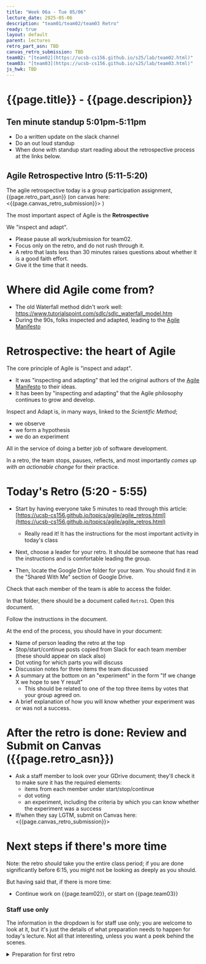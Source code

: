 ```yaml
---
title: "Week 06a - Tue 05/06"
lecture_date: 2025-05-06
description: "team01/team02/team03 Retro"
ready: true
layout: default
parent: lectures
retro_part_asn: TBD
canvas_retro_submission: TBD
team02: "[team02](https://ucsb-cs156.github.io/s25/lab/team02.html)"
team03: "[team03](https://ucsb-cs156.github.io/s25/lab/team03.html)"
js_hwk: TBD
---
```


# {{page.title}} - {{page.descripion}}

## Ten minute standup 5:01pm-5:11pm

* Do a written update on the slack channel
* Do an out loud standup
* When done with standup start reading about the retrospective process at the links below.


## Agile Retrospective Intro (5:11-5:20)

The agile retrospective today is a group participation assignment, {{page.retro_part_asn}} (on canvas here:  <{{page.canvas_retro_submission}}> )

The most important aspect of Agile is the **Retrospective**

We "inspect and adapt".

* Please pause all work/submission for team02.
* Focus only on the retro, and do not rush through it.
* A retro that lasts less than 30 minutes raises questions about whether it is a good faith effort.
* Give it the time that it needs.

# Where did Agile come from?

* The old Waterfall method didn't work well: <https://www.tutorialspoint.com/sdlc/sdlc_waterfall_model.htm>
* During the 90s, folks inspected and adapted, leading to the [Agile Manifesto](https://agilemanifesto.org/)

# Retrospective: the heart of Agile

The core principle of Agile is "inspect and adapt".
* It was "inspecting and adapting" that led the original authors of the [Agile Manifesto](https://agilemanifesto.org/) to their ideas.
* It has been by "inspecting and adapting" that the Agile philosophy continues to grow and develop.

Inspect and Adapt is, in many ways, linked to the *Scientific Method*;
* we observe
* we form a hypothesis
* we do an experiment

All in the service of doing a better job of software development.

In a retro, the team stops, pauses, reflects, and most importantly *comes up with an actionable change* for their practice.

# Today's Retro (5:20 - 5:55)

* Start by having everyone take 5 minutes to read through this article: [https://ucsb-cs156.github.io/topics/agile/agile_retros.html](https://ucsb-cs156.github.io/topics/agile/agile_retros.html)
  - Really read it!  It has the instructions for the most important activity in today's class

* Next, choose a leader for your retro. It should be someone that has read the instructions and is comfortable leading the group.
* Then, locate the Google Drive folder for your team. You should find it in the "Shared With Me" section of Google Drive.

Check that each member of the team is able to access the folder.

In that folder, there should be a document called `Retro1`.  Open this document.

Follow the instructions in the document.

At the end of the process, you should have in your document:
* Name of person leading the retro at the top
* Stop/start/continue posts copied from Slack for each team member (these should appear on slack also)
* Dot voting for which parts you will discuss
* Discussion notes for three items the team discussed
* A summary at the bottom on an "experiment" in the form "If we change X we hope to see Y result"
  - This should be related to one of the top three items by votes that your group agreed on.
* A brief explanation of how you will know whether your experiment was or was not a success.

# After the retro is done: Review and Submit on Canvas ({{page.retro_asn}})

* Ask a staff member to look over your GDrive document; they'll check it to make sure it has the required elements:
  - items from each member under start/stop/continue
  - dot voting
  - an experiment, including the criteria by which you can know whether the experiment was a success
* If/when they say LGTM, submit on Canvas here: <{{page.canvas_retro_submission}}>

# Next steps if there's more time

Note: the retro *should* take you the entire class period; if you are done significantly before 6:15, you might not be looking as deeply as you should. 

But having said that, if there is more time:

* Continue work on {{page.team02}}, or start on {{page.team03}}


### Staff use only

The information in the dropdown is for staff use only; you are welcome to look at it, but it's just
the details of what preparation needs to happen for today's lecture. Not all that interesting, unless you
want a peek behind the scenes.

<details markdown="1">
<summary>
Preparation for first retro
</summary>

* Create folder such as `cs156-f24-teams` inside staff Google Drive folder
* Create one folder per team inside that folder named `f24-01`, `f24-02`, etc.
* Create `retro1` document inside each of those folders
* Paste content inside each
* For each team slack channel, send this message:

  @channel One small thing to do before class today if possible (< 5 minutes)
  Please see the link labelled gdrive at the top of this channel.
  Please verify that when logged in with your UCSB Google account, that you can open this folder.
  You should see a document inside called `retro1.docx`.
  Inside that document, in Part 4, is a place for each team member to enter their name next
  to prompts: "Team member 1:  Name: _____________________________", etc.

  Find the first available blank, and enter your name. Go ahead and do that now.

  The order is unimportant; we just want each of the six team members to reserve a
  portion of the document for themselves.   The rest, you can do in class today.

  This will serve as a check that everyone has write access to this document before class today.
  If you have trouble, please post a note on the channel, and mention @phtcon

</details>

